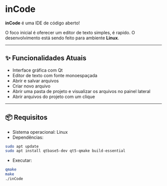 # inCode

**inCode** é uma IDE de código aberto!

O foco inicial é oferecer um editor de texto simples, é rapido. O desenvolvimento está sendo feito para ambiente **Linux**.

---

## ✨ Funcionalidades Atuais

- Interface gráfica com Qt
- Editor de texto com fonte monoespaçada
- Abrir e salvar arquivos
- Criar novo arquivo
- Abrir uma pasta de projeto e visualizar os arquivos no painel lateral
- Abrir arquivos do projeto com um clique

---

## 📦 Requisitos

- Sistema operacional: Linux
- Dependências:

```bash
sudo apt update
sudo apt install qtbase5-dev qt5-qmake build-essential
```

- Executar:

```bash
qmake
make
./inCode
```
